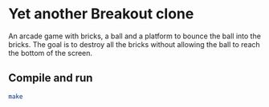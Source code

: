 # Yet another Breakout clone

An arcade game with bricks, a ball and a platform to bounce the ball into the bricks. The goal is to destroy all the bricks without allowing the ball to reach the bottom of the screen.

## Compile and run

```bash
make
```

